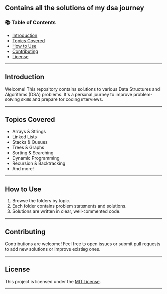 ## Contains all the solutions of my dsa journey 

### 📚 Table of Contents

- [Introduction](#introduction)
- [Topics Covered](#topics-covered)
- [How to Use](#how-to-use)
- [Contributing](#contributing)
- [License](#license)

---

## Introduction

Welcome! This repository contains solutions to various Data Structures and Algorithms (DSA) problems. It's a personal journey to improve problem-solving skills and prepare for coding interviews.

---

## Topics Covered

- Arrays & Strings
- Linked Lists
- Stacks & Queues
- Trees & Graphs
- Sorting & Searching
- Dynamic Programming
- Recursion & Backtracking
- And more!

---

## How to Use

1. Browse the folders by topic.
2. Each folder contains problem statements and solutions.
3. Solutions are written in clear, well-commented code.

---

## Contributing

Contributions are welcome! Feel free to open issues or submit pull requests to add new solutions or improve existing ones.

---

## License

This project is licensed under the [MIT License](LICENSE).

---